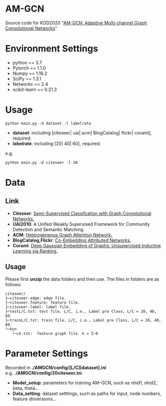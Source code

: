 # AM-GCN
Source code for KDD2020 "[AM-GCN: Adaptive Multi-channel Graph Convolutional Networks](https://arxiv.org/pdf/2007.02265.pdf)"

# Environment Settings 
* python == 3.7   
* Pytorch == 1.1.0  
* Numpy == 1.16.2  
* SciPy == 1.3.1  
* Networkx == 2.4  
* scikit-learn == 0.21.3  

# Usage 
````
python main.py -d dataset -l labelrate
````
* **dataset**: including \[citeseer| uai| acm| BlogCatalog| flickr| coraml\], required.  
* **labelrate**: including \[20| 40| 60\], required.  

e.g.  
````
python main.py -d citeseer -l 20
````

# Data
## Link
* **Citeseer**: [Semi-Supervised Classifcation with Graph Convolutional Networks.](https://github.com/tkipf/pygcn)  
* **UAI2010**: A Unifed Weakly Supervised Framework for Community Detection and Semantic Matching. 
* **ACM**: [Heterogeneous Graph Attention Network.](https://github.com/Jhy1993/HAN)  
* **BlogCatalog,Flickr**: [Co-Embedding Attributed Networks.](https://github.com/mengzaiqiao/CAN)  
* **Coraml**: [Deep Gaussian Embedding of Graphs: Unsupervised Inductive Learning via Ranking.](https://github.com/abojchevski/graph2gauss/)  

## Usage
Please first **unzip** the data folders and then use. The files in folders are as follows:
````
citeseer/
├─citeseer.edge: edge file.  
├─citeseer.feature: feature file.  
├─citeseer.label: label file.  
├─testL/C.txt: test file. L/C, i.e., Label pre Class, L/C = 20, 40, 60.   
├─trainL/C.txt: train file. L/C, i.e., Label pre Class, L/C = 20, 40, 60.  
└─knn
   └─ck.txt:  feature graph file. k = 2~9
````
# Parameter Settings

Recorded in   **./AMGCN/config/[L/C][dataset].ini**  
e.g.   **./AMGCN/config/20citeseer.ini**  

* **Model_setup**: parameters for training AM-GCN, such as nhid1, nhid2, beta, theta... 
* **Data_setting**: dataset setttings, such as paths for input, node numbers, feature dimensions...

